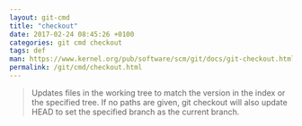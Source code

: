 ```yaml
---
layout: git-cmd
title: "checkout"
date: 2017-02-24 08:45:26 +0100
categories: git cmd checkout
tags: def
man: https://www.kernel.org/pub/software/scm/git/docs/git-checkout.html
permalink: /git/cmd/checkout.html
---
```


> Updates files in the working tree to match the version in the index or the specified tree. If no paths are given, git checkout will also update HEAD to set the specified branch as the current branch.
